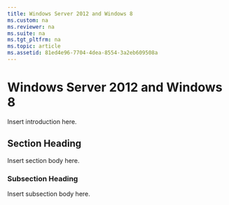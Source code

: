 ```yaml
---
title: Windows Server 2012 and Windows 8
ms.custom: na
ms.reviewer: na
ms.suite: na
ms.tgt_pltfrm: na
ms.topic: article
ms.assetid: 81ed4e96-7704-4dea-8554-3a2eb609508a
---
```

# Windows Server 2012 and Windows 8
Insert introduction here.

## Section Heading
Insert section body here.

### Subsection Heading
Insert subsection body here.

